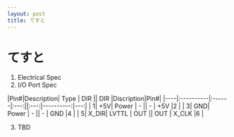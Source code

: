 ```yaml
---
layout: post
title: てすと
---
```


# てすと
1. Electrical Spec
2. I/O Port Spec

|Pin#|Description| Type  | DIR || DIR |Discription|Pin#|
|----|:----------|:------|:---:||:---:|----------:|---:|
|   1|        +5V| Power |  -  ||  -  | +5V       |2   |
|   3|        GND| Power |  -  ||  -  | GND       |4   |
|   5|      X_DIR| LVTTL | OUT || OUT | X_CLK     |6   |

3. TBD

